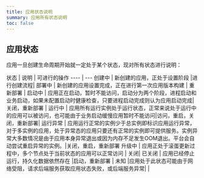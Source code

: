```yaml
---
title: 应用状态说明
summary: 应用所有状态说明
toc: false
---
```

<div id="toc"></div>

## 应用状态
应用一旦创建生命周期开始就一定处于某个状态，现对所有状态进行说明：

状态 | 说明 | 可进行的操作
---- | ---
创建中 | 新创建的应用，正处于设置阶段 |进行创建流程|
部署中 | 新创建的应用设置完成，正在进行第一次应用版本构建 | 重新部署 |
启动中 | 应用正在启动，暂时不能访问，启动分为两个阶段，进程启动和业务启动，如果未配置启动时健康检查，只要进程启动完成则认为应用启动完成| 关闭，重新部署 |
运行中 | 应用所有运行实例处于运行状态，正常来说处于运行中的应用可以被访问，也可能由于业务启动缓慢应用暂时不能访问|访问，重启，关闭，重新部署|
运行异常 | 应用运行正常的实例少于总实例即标识应用运行异常，对于多实例的应用，处于异常态的应用只要还有正常的实例即可提供服务。实例异常大多数情况是由于应用本身异常退出或因为内存不足发生OOM退出。平台会自动尝试重启异常的实例。|关闭，重启，重新部署
升级中 | 应用正处于滚蛋更新过程中，多个节点处于当前状态的应用可以正常访问 | 关闭|
已关闭 | 应用已经停止运行，持久化数据依然存在 |启动，重新部署 |
未知  |应用处于此状态可能由于网络受阻，请求后端服务获取应用状态失败，或后端服务异常| |
